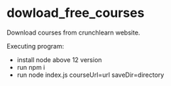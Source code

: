 # dowload_free_courses
Download courses from crunchlearn website.

Executing program:
- install node above 12 version
- run npm i
- run node index.js courseUrl=url saveDir=directory